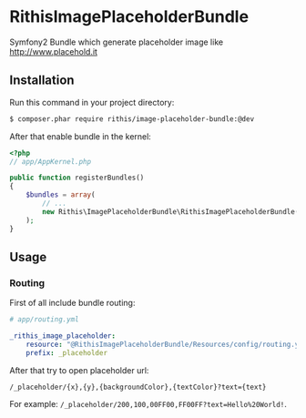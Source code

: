 # RithisImagePlaceholderBundle

Symfony2 Bundle which generate placeholder image like http://www.placehold.it

## Installation

Run this command in your project directory:

``` bash
$ composer.phar require rithis/image-placeholder-bundle:@dev
```

After that enable bundle in the kernel:

``` php
<?php
// app/AppKernel.php

public function registerBundles()
{
    $bundles = array(
        // ...
        new Rithis\ImagePlaceholderBundle\RithisImagePlaceholderBundle(),
    );
}
```

## Usage

### Routing

First of all include bundle routing:

``` yaml
# app/routing.yml

_rithis_image_placeholder:
    resource: "@RithisImagePlaceholderBundle/Resources/config/routing.yml"
    prefix: _placeholder
```

After that try to open placeholder url:

```
/_placeholder/{x},{y},{backgroundColor},{textColor}?text={text}
```

For example: `/_placeholder/200,100,00FF00,FF00FF?text=Hello%20World!`.
